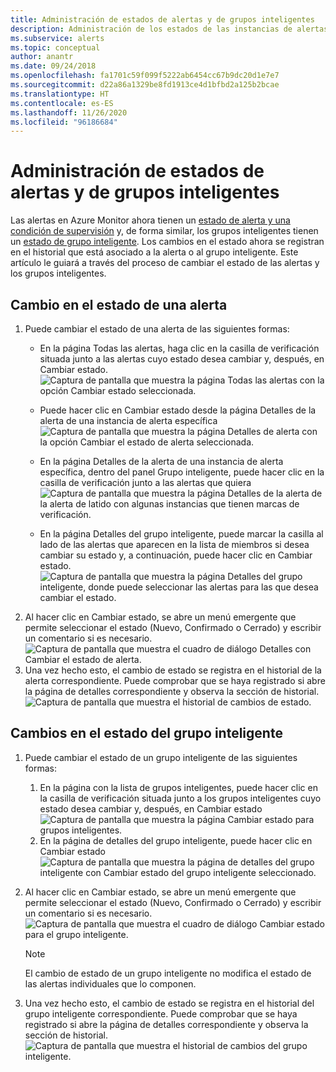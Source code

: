```yaml
---
title: Administración de estados de alertas y de grupos inteligentes
description: Administración de los estados de las instancias de alertas y de grupos inteligentes
ms.subservice: alerts
ms.topic: conceptual
author: anantr
ms.date: 09/24/2018
ms.openlocfilehash: fa1701c59f099f5222ab6454cc67b9dc20d1e7e7
ms.sourcegitcommit: d22a86a1329be8fd1913ce4d1bfbd2a125b2bcae
ms.translationtype: HT
ms.contentlocale: es-ES
ms.lasthandoff: 11/26/2020
ms.locfileid: "96186684"
---
```

# <a name="manage-alert-and-smart-group-states"></a>Administración de estados de alertas y de grupos inteligentes

Las alertas en Azure Monitor ahora tienen un [estado de alerta y una condición de supervisión](./alerts-overview.md) y, de forma similar, los grupos inteligentes tienen un [estado de grupo inteligente](./alerts-smartgroups-overview.md?toc=%2fazure%2fazure-monitor%2ftoc.json). Los cambios en el estado ahora se registran en el historial que está asociado a la alerta o al grupo inteligente. Este artículo le guiará a través del proceso de cambiar el estado de las alertas y los grupos inteligentes.

## <a name="change-the-state-of-an-alert"></a>Cambio en el estado de una alerta

1. Puede cambiar el estado de una alerta de las siguientes formas: 
    * En la página Todas las alertas, haga clic en la casilla de verificación situada junto a las alertas cuyo estado desea cambiar y, después, en Cambiar estado.   
    ![Captura de pantalla que muestra la página Todas las alertas con la opción Cambiar estado seleccionada.](./media/alerts-managing-alert-states/state-all-alerts.jpg)
    * Puede hacer clic en Cambiar estado desde la página Detalles de la alerta de una instancia de alerta específica   
    ![Captura de pantalla que muestra la página Detalles de alerta con la opción Cambiar el estado de alerta seleccionada.](./media/alerts-managing-alert-states/state-alert-details.jpg)
    * En la página Detalles de la alerta de una instancia de alerta específica, dentro del panel Grupo inteligente, puede hacer clic en la casilla de verificación junto a las alertas que quiera    
    ![Captura de pantalla que muestra la página Detalles de la alerta de la alerta de latido con algunas instancias que tienen marcas de verificación.](./media/alerts-managing-alert-states/state-alert-details-sg.jpg)

    * En la página Detalles del grupo inteligente, puede marcar la casilla al lado de las alertas que aparecen en la lista de miembros si desea cambiar su estado y, a continuación, puede hacer clic en Cambiar estado.   
    ![Captura de pantalla que muestra la página Detalles del grupo inteligente, donde puede seleccionar las alertas para las que desea cambiar el estado.](./media/alerts-managing-alert-states/state-sg-details-alerts.jpg)
1. Al hacer clic en Cambiar estado, se abre un menú emergente que permite seleccionar el estado (Nuevo, Confirmado o Cerrado) y escribir un comentario si es necesario.   
![Captura de pantalla que muestra el cuadro de diálogo Detalles con Cambiar el estado de alerta.](./media/alerts-managing-alert-states/state-alert-change.jpg)
1. Una vez hecho esto, el cambio de estado se registra en el historial de la alerta correspondiente. Puede comprobar que se haya registrado si abre la página de detalles correspondiente y observa la sección de historial.    
![Captura de pantalla que muestra el historial de cambios de estado.](./media/alerts-managing-alert-states/state-alert-history.jpg)

## <a name="change-the-state-of-a-smart-group"></a>Cambios en el estado del grupo inteligente
1. Puede cambiar el estado de un grupo inteligente de las siguientes formas:
    1. En la página con la lista de grupos inteligentes, puede hacer clic en la casilla de verificación situada junto a los grupos inteligentes cuyo estado desea cambiar y, después, en Cambiar estado  
    ![Captura de pantalla que muestra la página Cambiar estado para grupos inteligentes.](./media/alerts-managing-alert-states/state-sg-list.jpg)
    1. En la página de detalles del grupo inteligente, puede hacer clic en Cambiar estado        
    ![Captura de pantalla que muestra la página de detalles del grupo inteligente con Cambiar estado del grupo inteligente seleccionado.](./media/alerts-managing-alert-states/state-sg-details.jpg)
1. Al hacer clic en Cambiar estado, se abre un menú emergente que permite seleccionar el estado (Nuevo, Confirmado o Cerrado) y escribir un comentario si es necesario. 
![Captura de pantalla que muestra el cuadro de diálogo Cambiar estado para el grupo inteligente.](./media/alerts-managing-alert-states/state-sg-change.jpg)
   > [!NOTE]
   >  El cambio de estado de un grupo inteligente no modifica el estado de las alertas individuales que lo componen.

1. Una vez hecho esto, el cambio de estado se registra en el historial del grupo inteligente correspondiente. Puede comprobar que se haya registrado si abre la página de detalles correspondiente y observa la sección de historial.     
![Captura de pantalla que muestra el historial de cambios del grupo inteligente.](./media/alerts-managing-alert-states/state-sg-history.jpg)